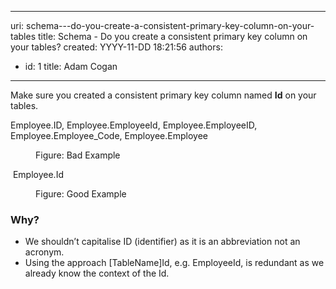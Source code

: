

---
uri: schema---do-you-create-a-consistent-primary-key-column-on-your-tables
title: Schema - Do you create a consistent primary key column on your tables?
created: YYYY-11-DD 18:21:56
authors:
  - id: 1
    title: Adam Cogan
---




<span class='intro'> <p class="ssw15-rteElement-P">​Make sure you created a consistent primary key column named <strong>Id</strong> on your tables.<br></p> </span>

<p class="ssw15-rteElement-CodeArea">Employee.ID, Employee.EmployeeId, Employee.EmployeeID, Employee.Employee_Code, Employee.Employee<br></p><dd class="ssw15-rteElement-FigureBad">Figure&#58; Bad Example​​​<br></dd><p class="ssw15-rteElement-CodeArea">​ Employee.Id<br></p><dd class="ssw15-rteElement-FigureGood">Figure&#58; Good Example<br></dd><h3 class="ssw15-rteElement-H3">​​​Why?<br></h3><p class="ssw15-rteElement-P"></p><ul><li>​We shouldn’t capitalise ID (identifier) as it is an abbreviation not an acronym.</li><li>​Using the a​pproach [TableName]Id, e.g. EmployeeId, is redundant as we already know the context of the Id.​<br></li></ul><p></p>


